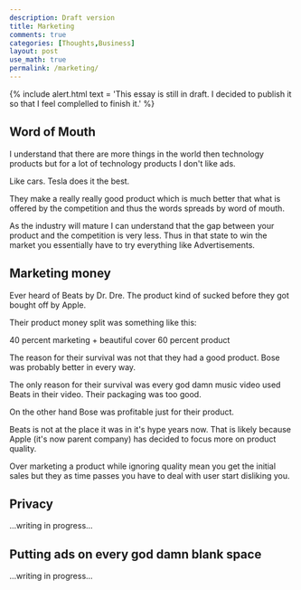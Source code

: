 ```yaml
---
description: Draft version
title: Marketing
comments: true
categories: [Thoughts,Business]
layout: post
use_math: true
permalink: /marketing/
---
```


{% include alert.html text = 'This essay is still in draft. I decided to publish it so that I feel complelled to finish it.' %}

## Word of Mouth
I understand that there are more things in the world then technology products but for a lot of technology products I don't like ads.

Like cars. Tesla does it the best.

They make a really really good product which is much better that what is offered by the competition and thus the words spreads by word of mouth.

As the industry will mature I can understand that the gap between your product and the competition is very less. Thus in that state to win the market you essentially have to try everything like Advertisements.

## Marketing money

Ever heard of Beats by Dr. Dre. The product kind of sucked before they got bought off by Apple.

Their product money split was something like this:

40 percent marketing + beautiful cover
60 percent product

The reason for their survival was not that they had a good product. Bose was probably better in every way.

The only reason for their survival was every god damn music video used Beats in their video. Their packaging was too good.

On the other hand Bose was profitable just for their product.

Beats is not at the place it was in it's hype years now. That is likely because Apple (it's now parent company) has decided to focus more on product quality.

Over marketing a product while ignoring quality mean you get the initial sales but they as time passes you have to deal with user start disliking you.

## Privacy
...writing in progress...

## Putting ads on every god damn blank space
...writing in progress...